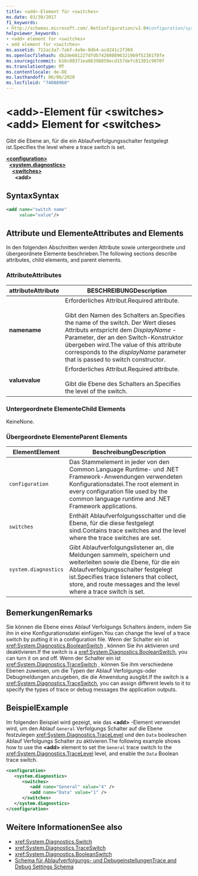 ```yaml
---
title: <add>-Element für <switches>
ms.date: 03/30/2017
f1_keywords:
- http://schemas.microsoft.com/.NetConfiguration/v2.0#configuration/system.diagnostics/switches/add
helpviewer_keywords:
- <add> element for <switches>
- add element for <switches>
ms.assetid: 712ac3a7-7abf-4a9e-8db4-acd241c2f369
ms.openlocfilehash: db2de681227dfdb7420808963219b9f52381f8fe
ms.sourcegitcommit: b16c00371ea06398859ecd157defc81301c9070f
ms.translationtype: MT
ms.contentlocale: de-DE
ms.lasthandoff: 06/06/2020
ms.locfileid: "74088960"
---
```

# <a name="add-element-for-switches"></a><span data-ttu-id="4b492-102">\<add>-Element für \<switches></span><span class="sxs-lookup"><span data-stu-id="4b492-102">\<add> Element for \<switches></span></span>
<span data-ttu-id="4b492-103">Gibt die Ebene an, für die ein Ablaufverfolgungsschalter festgelegt ist.</span><span class="sxs-lookup"><span data-stu-id="4b492-103">Specifies the level where a trace switch is set.</span></span>  

[**\<configuration>**](../configuration-element.md)\
&nbsp;&nbsp;[**\<system.diagnostics>**](system-diagnostics-element.md)\
&nbsp;&nbsp;&nbsp;&nbsp;[**\<switches>**](switches-element.md)\
&nbsp;&nbsp;&nbsp;&nbsp;&nbsp;&nbsp;**\<add>**

## <a name="syntax"></a><span data-ttu-id="4b492-104">Syntax</span><span class="sxs-lookup"><span data-stu-id="4b492-104">Syntax</span></span>  
  
```xml  
<add name="switch name"  
     value="value"/>  
```  
  
## <a name="attributes-and-elements"></a><span data-ttu-id="4b492-105">Attribute und Elemente</span><span class="sxs-lookup"><span data-stu-id="4b492-105">Attributes and Elements</span></span>  
 <span data-ttu-id="4b492-106">In den folgenden Abschnitten werden Attribute sowie untergeordnete und übergeordnete Elemente beschrieben.</span><span class="sxs-lookup"><span data-stu-id="4b492-106">The following sections describe attributes, child elements, and parent elements.</span></span>  
  
### <a name="attributes"></a><span data-ttu-id="4b492-107">Attribute</span><span class="sxs-lookup"><span data-stu-id="4b492-107">Attributes</span></span>  
  
|<span data-ttu-id="4b492-108">attribute</span><span class="sxs-lookup"><span data-stu-id="4b492-108">Attribute</span></span>|<span data-ttu-id="4b492-109">BESCHREIBUNG</span><span class="sxs-lookup"><span data-stu-id="4b492-109">Description</span></span>|  
|---------------|-----------------|  
|<span data-ttu-id="4b492-110">**name**</span><span class="sxs-lookup"><span data-stu-id="4b492-110">**name**</span></span>|<span data-ttu-id="4b492-111">Erforderliches Attribut.</span><span class="sxs-lookup"><span data-stu-id="4b492-111">Required attribute.</span></span><br /><br /> <span data-ttu-id="4b492-112">Gibt den Namen des Schalters an.</span><span class="sxs-lookup"><span data-stu-id="4b492-112">Specifies the name of the switch.</span></span> <span data-ttu-id="4b492-113">Der Wert dieses Attributs entspricht dem *DisplayName* -Parameter, der an den Switch-Konstruktor übergeben wird.</span><span class="sxs-lookup"><span data-stu-id="4b492-113">The value of this attribute corresponds to the *displayName* parameter that is passed to switch constructor.</span></span>|  
|<span data-ttu-id="4b492-114">**value**</span><span class="sxs-lookup"><span data-stu-id="4b492-114">**value**</span></span>|<span data-ttu-id="4b492-115">Erforderliches Attribut.</span><span class="sxs-lookup"><span data-stu-id="4b492-115">Required attribute.</span></span><br /><br /> <span data-ttu-id="4b492-116">Gibt die Ebene des Schalters an.</span><span class="sxs-lookup"><span data-stu-id="4b492-116">Specifies the level of the switch.</span></span>|  
  
### <a name="child-elements"></a><span data-ttu-id="4b492-117">Untergeordnete Elemente</span><span class="sxs-lookup"><span data-stu-id="4b492-117">Child Elements</span></span>  
 <span data-ttu-id="4b492-118">Keine</span><span class="sxs-lookup"><span data-stu-id="4b492-118">None.</span></span>  
  
### <a name="parent-elements"></a><span data-ttu-id="4b492-119">Übergeordnete Elemente</span><span class="sxs-lookup"><span data-stu-id="4b492-119">Parent Elements</span></span>  
  
|<span data-ttu-id="4b492-120">Element</span><span class="sxs-lookup"><span data-stu-id="4b492-120">Element</span></span>|<span data-ttu-id="4b492-121">Beschreibung</span><span class="sxs-lookup"><span data-stu-id="4b492-121">Description</span></span>|  
|-------------|-----------------|  
|`configuration`|<span data-ttu-id="4b492-122">Das Stammelement in jeder von den Common Language Runtime- und .NET Framework-Anwendungen verwendeten Konfigurationsdatei.</span><span class="sxs-lookup"><span data-stu-id="4b492-122">The root element in every configuration file used by the common language runtime and .NET Framework applications.</span></span>|  
|`switches`|<span data-ttu-id="4b492-123">Enthält Ablaufverfolgungsschalter und die Ebene, für die diese festgelegt sind.</span><span class="sxs-lookup"><span data-stu-id="4b492-123">Contains trace switches and the level where the trace switches are set.</span></span>|  
|`system.diagnostics`|<span data-ttu-id="4b492-124">Gibt Ablaufverfolgungslistener an, die Meldungen sammeln, speichern und weiterleiten sowie die Ebene, für die ein Ablaufverfolgungsschalter festgelegt ist.</span><span class="sxs-lookup"><span data-stu-id="4b492-124">Specifies trace listeners that collect, store, and route messages and the level where a trace switch is set.</span></span>|  
  
## <a name="remarks"></a><span data-ttu-id="4b492-125">Bemerkungen</span><span class="sxs-lookup"><span data-stu-id="4b492-125">Remarks</span></span>  
 <span data-ttu-id="4b492-126">Sie können die Ebene eines Ablauf Verfolgungs Schalters ändern, indem Sie ihn in eine Konfigurationsdatei einfügen.</span><span class="sxs-lookup"><span data-stu-id="4b492-126">You can change the level of a trace switch by putting it in a configuration file.</span></span> <span data-ttu-id="4b492-127">Wenn der Schalter ein ist <xref:System.Diagnostics.BooleanSwitch> , können Sie ihn aktivieren und deaktivieren.</span><span class="sxs-lookup"><span data-stu-id="4b492-127">If the switch is a <xref:System.Diagnostics.BooleanSwitch>, you can turn it on and off.</span></span> <span data-ttu-id="4b492-128">Wenn der Schalter ein ist <xref:System.Diagnostics.TraceSwitch> , können Sie ihm verschiedene Ebenen zuweisen, um die Typen der Ablauf Verfolgungs-oder Debugmeldungen anzugeben, die die Anwendung ausgibt.</span><span class="sxs-lookup"><span data-stu-id="4b492-128">If the switch is a <xref:System.Diagnostics.TraceSwitch>, you can assign different levels to it to specify the types of trace or debug messages the application outputs.</span></span>  
  
## <a name="example"></a><span data-ttu-id="4b492-129">Beispiel</span><span class="sxs-lookup"><span data-stu-id="4b492-129">Example</span></span>  
 <span data-ttu-id="4b492-130">Im folgenden Beispiel wird gezeigt, wie das **\<add>** -Element verwendet wird, um den Ablauf `General` Verfolgungs Schalter auf die Ebene festzulegen <xref:System.Diagnostics.TraceLevel> und den `Data` booleschen Ablauf Verfolgungs Schalter zu aktivieren.</span><span class="sxs-lookup"><span data-stu-id="4b492-130">The following example shows how to use the **\<add>** element to set the `General` trace switch to the <xref:System.Diagnostics.TraceLevel> level, and enable the `Data` Boolean trace switch.</span></span>  
  
```xml  
<configuration>  
   <system.diagnostics>  
      <switches>  
         <add name="General" value="4" />  
         <add name="Data" value="1" />  
      </switches>  
   </system.diagnostics>  
</configuration>  
```  
  
## <a name="see-also"></a><span data-ttu-id="4b492-131">Weitere Informationen</span><span class="sxs-lookup"><span data-stu-id="4b492-131">See also</span></span>

- <xref:System.Diagnostics.Switch>
- <xref:System.Diagnostics.TraceSwitch>
- <xref:System.Diagnostics.BooleanSwitch>
- [<span data-ttu-id="4b492-132">Schema für Ablaufverfolgungs- und Debugeinstellungen</span><span class="sxs-lookup"><span data-stu-id="4b492-132">Trace and Debug Settings Schema</span></span>](index.md)
